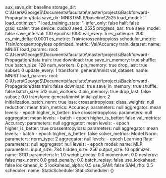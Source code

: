aux_save_dir: baseline
storage_dir: C:\Users\GeorgeS\Documents\facultate\master\projects\Backforward-Propagation/data
save_dir: MNIST/MLP/baseline\2525
load_model: ''
load_optimizer: ''
load_training_state: ''
infer_only: false
half: false
grad_scaler: true
device: cuda:0
seed: 2525
progress_bar: true
save_model: false
save_interval: 100
epochs: 1000
val_every: 5
es_patience: 200
es_min_delta: 0.0001
es_metric: Train/crossentropyloss
scheduler_metric: Train/crossentropyloss
optimized_metric: Val/Accuracy
train_dataset:
  name: MNIST
  load_params:
    root: C:\Users\GeorgeS\Documents\facultate\master\projects\Backforward-Propagation/data
    train: true
    download: true
  save_in_memory: true
  shuffle: true
  batch_size: 128
  num_workers: 0
  pin_memory: true
  drop_last: true
  subset: 0
  update_every: 1
  transform: general/mnist
val_dataset:
  name: MNIST
  load_params:
    root: C:\Users\GeorgeS\Documents\facultate\master\projects\Backforward-Propagation/data
    train: false
    download: true
  save_in_memory: true
  shuffle: false
  batch_size: 512
  num_workers: 0
  pin_memory: true
  drop_last: false
  subset: 0.0
  transform: general/mnist
initialization: 2
initialization_batch_norm: true
loss:
  crossentropyloss:
    class_weights: null
    reduction: mean
train_metrics:
  Accuracy:
    parameters: null
    aggregator: mean
    levels:
    - epoch
    higher_is_better: true
  crossentropyloss:
    parameters: null
    aggregator: mean
    levels:
    - batch
    - epoch
    higher_is_better: false
val_metrics:
  Accuracy:
    parameters: null
    aggregator: mean
    levels:
    - epoch
    higher_is_better: true
  crossentropyloss:
    parameters: null
    aggregator: mean
    levels:
    - batch
    - epoch
    higher_is_better: false
solver_metrics:
  Model Norm:
    parameters:
      norm_type: 2
    aggregator: null
    levels:
    - epoch
  Learning Rate:
    parameters: null
    aggregator: null
    levels:
    - epoch
model:
  name: MLP
  parameters:
    input_size: 784
    hidden_size: 256
    output_size: 10
optimizer:
  name: SGD
  parameters:
    lr: 1.0
    weight_decay: 0.0
    momentum: 0.0
    nesterov: false
  max_norm: 0.0
  grad_penalty: 0.0
  batch_replay: false
  use_lookahead: false
  lookahead_k: 5
  lookahead_alpha: 0.5
  use_SAM: false
  SAM_rho: 0.5
scheduler:
  name: StaticScheduler
  StaticScheduler: {}
